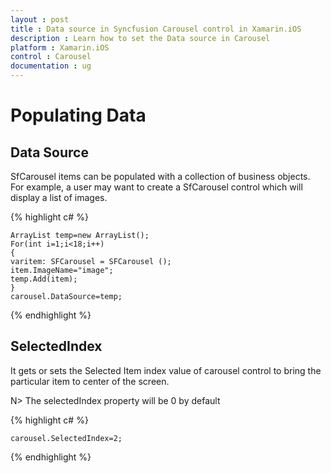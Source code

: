 ```yaml
---
layout : post
title : Data source in Syncfusion Carousel control in Xamarin.iOS
description : Learn how to set the Data source in Carousel 
platform : Xamarin.iOS
control : Carousel
documentation : ug
---
```


# Populating Data

## Data Source

SfCarousel items can be populated with a collection of business objects. For example, a user may want to create a SfCarousel control which will display a list of images.

{% highlight c# %}

	ArrayList temp=new ArrayList();
	For(int i=1;i<18;i++)
	{
	varitem: SFCarousel = SFCarousel (); 
	item.ImageName="image";
	temp.Add(item);
	}
	carousel.DataSource=temp;
	
{% endhighlight %}

## SelectedIndex

It gets or sets the Selected Item index value of carousel control to bring the particular item to center of the screen.

N> The selectedIndex property will be 0 by default

{% highlight c# %}

	carousel.SelectedIndex=2;

{% endhighlight %}

